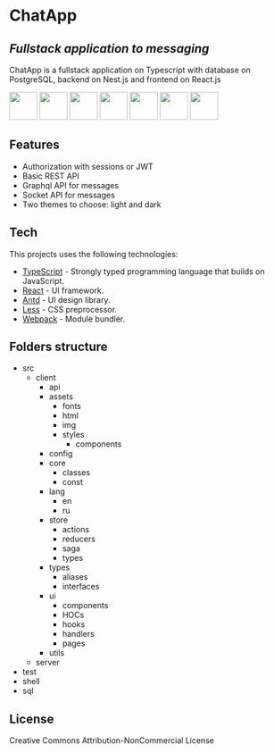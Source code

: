 # ChatApp
## _Fullstack application to messaging_

ChatApp is a fullstack application on Typescript with database on PostgreSQL, backend on Nest.js and frontend on React.js

<img src="https://upload.wikimedia.org/wikipedia/commons/4/4c/Typescript_logo_2020.svg" height="50" /> <img src="https://upload.wikimedia.org/wikipedia/commons/a/a7/React-icon.svg" height="50" /> <img src="https://everyday.codes/wp-content/uploads/2020/01/0-U2DmhXYumRyXH6X1.png" height="50" />  <img src="https://gw.alipayobjects.com/zos/rmsportal/KDpgvguMpGfqaHPjicRK.svg" height="50" /> <img src="https://raw.githubusercontent.com/webpack/media/master/logo/icon-square-big.png" height="50" /> <img src="https://upload.wikimedia.org/wikipedia/commons/2/29/Postgresql_elephant.svg" height="50" /> <img src="https://docs.nestjs.com/assets/logo-small.svg" height="50" />

## Features

- Authorization with sessions or JWT
- Basic REST API
- Graphql API for messages
- Socket API for messages
- Two themes to choose: light and dark

## Tech

This projects uses the following technologies:

- [TypeScript](https://www.typescriptlang.org/ "TypeScript") - Strongly typed programming language that builds on JavaScript.
- [React](https://reactjs.org/ "React.js") - UI framework.
- [Antd](https://ant.design/ "Ant design") - UI design library.
- [Less](https://lesscss.org/ "Less") - CSS preprocessor.
- [Webpack](https://webpack.js.org/ "Webpack") - Module bundler.

## Folders structure

* src
  * client
    * api
    * assets
      * fonts
      * html
      * img
      * styles
        * components
    * config
    * core
      * classes
      * const
    * lang
      * en
      * ru
    * store
      * actions
      * reducers
      * saga
      * types
    * types
      * aliases
      * interfaces
    * ui
      * components
      * HOCs
      * hooks
      * handlers
      * pages
    * utils
  * server
* test
* shell
* sql

## License

Creative Commons Attribution-NonCommercial License
